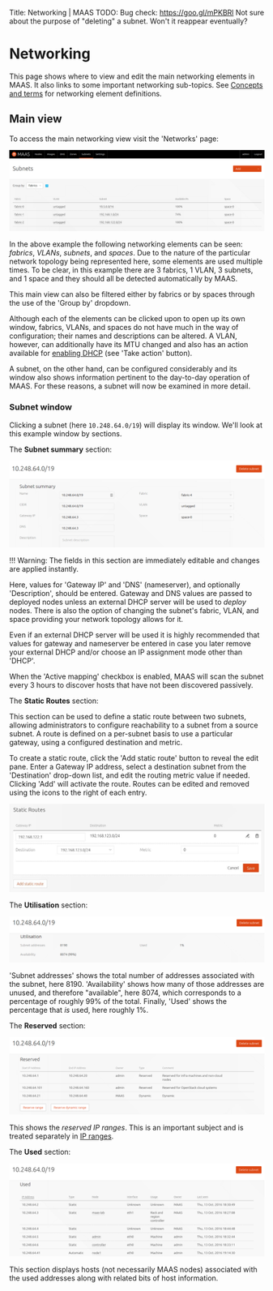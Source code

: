 Title: Networking | MAAS
TODO:  Bug check: https://goo.gl/mPKBRl
       Not sure about the purpose of "deleting" a subnet. Won't it reappear eventually?


# Networking

This page shows where to view and edit the main networking elements in MAAS.
It also links to some important networking sub-topics. See
[Concepts and terms](intro-concepts.md) for networking element definitions.


## Main view

To access the main networking view visit the 'Networks' page:

![networking main page](../media/installconfig-networking__2.1_main.png)

In the above example the following networking elements can be seen: *fabrics*,
*VLANs*, *subnets*, and *spaces*. Due to the nature of the particular network
topology being represented here, some elements are used multiple times. To be
clear, in this example there are 3 fabrics, 1 VLAN, 3 subnets, and 1 space and
they should all be detected automatically by MAAS.

This main view can also be filtered either by fabrics or by spaces through the
use of the 'Group by' dropdown.

Although each of the elements can be clicked upon to open up its own window,
fabrics, VLANs, and spaces do not have much in the way of configuration; their
names and descriptions can be altered. A VLAN, however, can additionally have
its MTU changed and also has an action available for
[enabling DHCP](installconfig-subnets-dhcp.md) (see 'Take action' button).

A subnet, on the other hand, can be configured considerably and its window also
shows information pertinent to the day-to-day operation of MAAS. For these
reasons, a subnet will now be examined in more detail.

### Subnet window

Clicking a subnet (here `10.248.64.0/19`) will display its window. We'll look
at this example window by sections.

The **Subnet summary** section:

![networking subnets page summary](../media/installconfig-networking__subnets-summary.png)

!!! Warning: The fields in this section are immediately editable and changes
are applied instantly.

Here, values for 'Gateway IP' and 'DNS' (nameserver), and optionally
'Description', should be entered. Gateway
and DNS values are passed to deployed nodes unless an external DHCP server will
be used to *deploy* nodes. There is also the option of changing the subnet's
fabric, VLAN, and space providing your network topology allows for it.

Even if an external DHCP server will be used it is highly recommended that
values for gateway and nameserver be entered in case you later remove your
external DHCP and/or choose an IP assignment mode other than 'DHCP'.

When the 'Active mapping' checkbox is enabled, MAAS will scan the subnet every
3 hours to discover hosts that have not been discovered passively. 

The **Static Routes** section:

This section can be used to define a static route between two subnets, allowing
administrators to configure reachability to a subnet from a source subnet. A
route is defined on a per-subnet basis to use a particular gateway, using a
configured destination and metric.

To create a static route, click the 'Add static route' button to reveal the
edit pane. Enter a Gateway IP address, select a destination subnet from the
'Destination' drop-down list, and edit the routing metric value if needed.
Clicking 'Add' will activate the route. Routes can be edited and removed using
the icons to the right of each entry. 

![networking static routes configuration](../media/installconfig-networking__static-routes.png)

The **Utilisation** section:

![networking subnets page utilisation](../media/installconfig-networking__subnets-utilisation.png)

'Subnet addresses' shows the total number of addresses associated
with the subnet, here 8190. 'Availability' shows how many of those addresses
are unused, and therefore "available", here 8074, which corresponds to a
percentage of roughly 99% of the total. Finally, 'Used' shows the percentage
that *is* used, here roughly 1%.

The **Reserved** section:

![networking subnets page reserved](../media/installconfig-networking__subnets-reserved.png)

This shows the *reserved IP ranges*. This is an important subject and is
treated separately in [IP ranges](installconfig-subnets-ipranges.md).

The **Used** section:

![networking subnets page used](../media/installconfig-networking__subnets-used.png)

This section displays hosts (not necessarily MAAS nodes) associated with the
used addresses along with related bits of host information.
